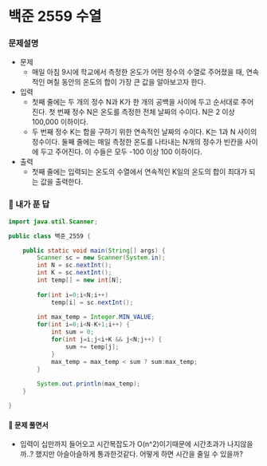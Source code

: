 # 백준 2559 수열

### 문제설명

- 문제
  - 매일 아침 9시에 학교에서 측정한 온도가 어떤 정수의 수열로 주어졌을 때, 연속적인 며칠 동안의 온도의 합이 가장 큰 값을 알아보고자 한다.
- 입력
  - 첫째 줄에는 두 개의 정수 N과 K가 한 개의 공백을 사이에 두고 순서대로 주어진다. 첫 번째 정수 N은 온도를 측정한 전체 날짜의 수이다. N은 2 이상 100,000 이하이다. 
  - 두 번째 정수 K는 합을 구하기 위한 연속적인 날짜의 수이다. K는 1과 N 사이의 정수이다. 둘째 줄에는 매일 측정한 온도를 나타내는 N개의 정수가 빈칸을 사이에 두고 주어진다. 이 수들은 모두 -100 이상 100 이하이다. 
- 출력
  - 첫째 줄에는 입력되는 온도의 수열에서 연속적인 K일의 온도의 합이 최대가 되는 값을 출력한다.



### :full_moon_with_face: 내가 푼 답

```java
import java.util.Scanner;

public class 백준_2559 {

	public static void main(String[] args) {
		Scanner sc = new Scanner(System.in);
		int N = sc.nextInt();
		int K = sc.nextInt();
		int temp[] = new int[N];
		
		for(int i=0;i<N;i++)
			temp[i] = sc.nextInt();
		
		int max_temp = Integer.MIN_VALUE;
		for(int i=0;i<N-K+1;i++) {
			int sum = 0;
			for(int j=i;j<i+K && j<N;j++) {
				sum += temp[j];
			}
			max_temp = max_temp < sum ? sum:max_temp;
		}
		
		System.out.println(max_temp);
	}

}
```



#### :cake: 문제 풀면서

- 입력이 십만까지 들어오고 시간복잡도가 O(n^2)이기때문에 시간초과가 나지않을까..? 했지만 아슬아슬하게 통과한것같다. 어떻게 하면 시간을 줄일 수 있을까?